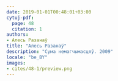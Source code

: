 ```yaml
---
date: 2019-01-01T00:48:01+03:00
cytuj-pdf:
  page: 48
  citation: 1
authors:
- Алесь Разанаў
title: "Алесь Разанаў"
description: "Сума немагчымасцяў. 2009"
locale: "be_BY"
images:
- cites/48-1/preview.png
---
```

